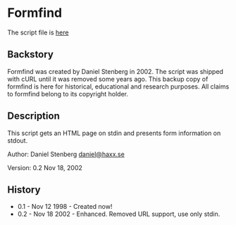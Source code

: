 # Formfind

The script file is [here](https://github.com/VR51/formfind/blob/master/formfind.pl)

## Backstory

Formfind was created by Daniel Stenberg in 2002. The script was shipped with cURL until it was removed some years ago. This backup copy of formfind is here for historical, educational and research purposes. All claims to formfind belong to its copyright holder.

## Description

This script gets an HTML page on stdin and presents form information on stdout.

Author: Daniel Stenberg <daniel@haxx.se>

Version: 0.2 Nov 18, 2002

## History

- 0.1 - Nov 12 1998 - Created now!
- 0.2 - Nov 18 2002 - Enhanced. Removed URL support, use only stdin.
